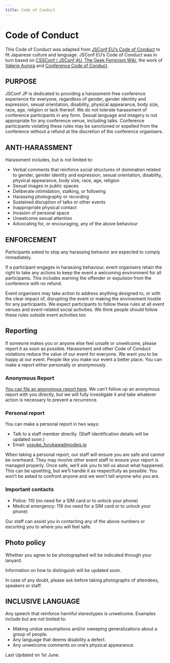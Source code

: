 ```yaml
---
title: Code of Conduct
---
```


# Code of Conduct

This Code of Conduct was adapted from [JSConf EU’s Code of Conduct](https://2019.jsconf.eu/code-of-conduct/) to fit Japanese culture and language. JSConf EU’s Code of Conduct was in turn based on [CSSConf / JSConf AU, The Geek Feminism Wiki](http://jsconfau.com/), the work of [Valerie Aurora](https://frameshiftconsulting.com/code-of-conduct-training/) and [Conference Code of Conduct](https://confcodeofconduct.com).

## PURPOSE

JSConf JP is dedicated to providing a harassment-free conference experience for everyone, regardless of gender, gender identity and expression, sexual orientation, disability, physical appearance, body size, race, age, religion or lack thereof. We do not tolerate harassment of conference participants in any form. Sexual language and imagery is not appropriate for any conference venue, including talks. Conference participants violating these rules may be sanctioned or expelled from the conference without a refund at the discretion of the conference organisers.

## ANTI-HARASSMENT

Harassment includes, but is not limited to:

- Verbal comments that reinforce social structures of domination related to gender, gender identity and expression, sexual orientation, disability, physical appearance, body size, race, age, religion
- Sexual images in public spaces
- Deliberate intimidation, stalking, or following
- Harassing photography or recording
- Sustained disruption of talks or other events
- Inappropriate physical contact
- Invasion of personal space
- Unwelcome sexual attention
- Advocating for, or encouraging, any of the above behaviour

## ENFORCEMENT

Participants asked to stop any harassing behavior are expected to comply immediately.

If a participant engages in harassing behaviour, event organisers retain the right to take any actions to keep the event a welcoming environment for all participants. This includes warning the offender or expulsion from the conference with no refund.

Event organisers may take action to address anything designed to, or with the clear impact of, disrupting the event or making the environment hostile for any participants. We expect participants to follow these rules at all event venues and event-related social activities. We think people should follow these rules outside event activities too

## Reporting

If someone makes you or anyone else feel unsafe or unwelcome, please report it as soon as possible. Harassment and other Code of Conduct violations reduce the value of our event for everyone. We want you to be happy at our event. People like you make our event a better place. You can make a report either personally or anonymously.

### Anonymous Report

[You can file an anonymous report here](https://docs.google.com/forms/d/e/1FAIpQLScVFhe-TDgsEowLTZgRlKBfSpWJ0FH8d2XxKfwVBe2uuFMdFQ/viewform). We can’t follow up an anonymous report with you directly, but we will fully investigate it and take whatever action is necessary to prevent a recurrence.

### Personal report

You can make a personal report in two ways:

- Talk to a staff member directly. (Staff identification details will be updated soon.)
- Email: yosuke_furukawa@nodejs.jp

When taking a personal report, our staff will ensure you are safe and cannot be overheard. They may involve other event staff to ensure your report is managed properly. Once safe, we’ll ask you to tell us about what happened. This can be upsetting, but we’ll handle it as respectfully as possible. You won’t be asked to confront anyone and we won’t tell anyone who you are.

### Important contacts

- Police: 110 (no need for a SIM card or to unlock your phone)
- Medical emergency: 119 (no need for a SIM card or to unlock your phone)

Our staff can assist you in contacting any of the above numbers or escorting you to where you will feel safe.

## Photo policy

Whether you agree to be photographed will be indicated through your lanyard.

Information on how to distinguish will be updated soon.

In case of any doubt, please ask before taking photographs of attendees, speakers or staff.

## INCLUSIVE LANGUAGE

Any speech that reinforce harmful stereotypes is unwelcome. Examples include but are not limited to:

- Making undue assumptions and/or sweeping generalizations about a group of people.
- Any language that deems disability a defect.
- Any unwelcome comments on one’s physical appearance.

Last Updated on 1st June.

